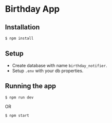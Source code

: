 # Birthday App

## Installation
```bash
$ npm install
```
## Setup
- Create database with name <code>birthday_notifier</code>.
- Setup <code>.env</code> with your db properties.

## Running the app
```bash
$ npm run dev
```
OR
```bash
$ npm start
```